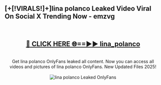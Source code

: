 <h2>[+[!VIRALS!]+]lina polanco Leaked Video Viral On Social X Trending Now - emzvg</h2>
<br>
<div align="center">
<h2><a href="https://libra.edu.pl?lina_polanco" rel="nofollow">🔴 CLICK HERE 🌐==►► lina_polanco</a></h2>
<br>
Get lina polanco OnlyFans leaked all content. Now you can access all videos and pictures of lina polanco OnlyFans. New Updated Files 2025!
<br>
<br>
<a href="https://libra.edu.pl?lina_polanco" rel="nofollow" data-target="animated-image.originalLink"><img src="https://i.ibb.co.com/WyWwxjT/player-gif2.gif" alt="lina polanco Leaked OnlyFans" style="max-width: 100%; display: inline-block;" data-target="animated-image.originalImage"></a>
</div>
<br>